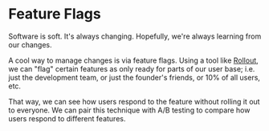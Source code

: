 # Feature Flags

Software is soft. It's always changing. Hopefully, we're always learning from our changes.

A cool way to manage changes is via feature flags. Using a tool like [Rollout](https://github.com/FetLife/rollout), we can "flag" certain features as only ready for parts of our user base; i.e. just the development team, or just the founder's friends, or 10% of all users, etc.

That way, we can see how users respond to the feature without rolling it out to everyone. We can pair this technique with A/B testing to compare how users respond to different features.
